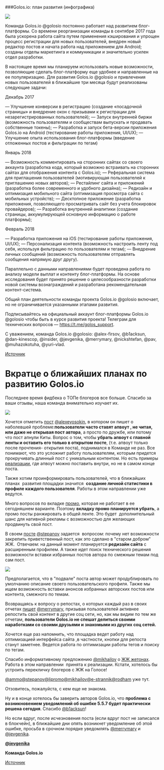###Golos.io: план развития (инфографика)

![](https://images.golos.io/DQmRXfEkLJuwpa24WQxbDAWzQyxJbBQFe5snrkFcpDww92A/roadmap_golos.jpg)

Команда Golos.io @golosio постоянно работает над развитием блог-платформы. Со времени реорганизации команды в сентябре 2017 года была ускорена работа сайта путем применения кэширования и упрощен процесс регистрации для новых пользователей, внедрен новый редактор постов и начата работа над приложением для Android; созданы отделы маркетинга и коммуникации и значительно усилен отдел разработки.

В настоящее время мы планируем использовать новые возможности, позволяющие сделать блог-платформу еще удобнее и направленные на ее популяризацию. Для развития Golos.io @golosio и привлечения новых пользователей в ближайшие три месяца будут реализованы следующие задачи:

Декабрь 2017

— Улучшение конверсии в регистрацию (создание «посадочной страницы» и внедрение окон с призывами к регистрации для незарегистрированных пользователей);
— Запуск внутренней биржи (возможность пользователям и сообществам выпускать и продавать собственные токены);
— Разработка и запуск бета-версии приложения Golos.io на Android (тестирование работы приложения, UI/UX);
— Улучшение опыта использования блог-платформы (введение отложенных постов и фильтрации по тегам)

Январь 2018

— Возможность комментировать на сторонних сайтах со своего аккаунта (разработка кода, который возможно встраивать на сторонних сайтах для отображения контента с Golos.io);
— Реферальная система для приглашения пользователей (мотивирующая пользователей к приглашению новых авторов);
— Рестайлинг сайта и приложений (разработка более современного и удобного дизайна);
— Редизайн и оптимизация мобильного сайта (оптимизация просмотра сайта с мобильных устройств);
— Десктопное приложение (разработка приложения, позволяющего просматривать сайт без учета блокировок провайдеров);
— Разработка внутренней аналитики (создание страницы, аккумулирующей основную информацию о работе платформы);

Февраль 2018

— Разработка приложения на iOS (тестирование работы приложения, UI/UX);
— Персонализация контента (возможность настроить ленту под себя, используя фильтрацию по пользователям и тегам);
— Внедрение личных сообщений (возможность пользователям отправлять сообщения напрямую друг другу).

Параллельно с данными направлениями будет проведена работа по анализу модели выплат и контенту блог-платформы. На основе исследования будет принято решение о целесообразности разработки новой системы вознаграждений и разработана рекомендательная контент-система.

Общий план деятельности команды проекта Golos.io @golosio включает, но не ограничивается указанными этапами развития.

Подписывайтесь на официальный аккаунт блог-платформы Golos.io @golosio чтобы быть в курсе развития проекта!
Телеграм для технических вопросов — https://t.me/golos_support.

С уважением, команда Golos.io @golosio: @alex-firsov, @b1acksun, @dan-kinescop, @insider, @jevgenika, @merrymary, @nickshtefan, @pav, @muhazokotuha, @yuri-vlad.

[Источник](https://golos.io/golosio/@golosio/golos-io-plan-razvitiya-infografika)


# Вкратце о ближайших планах по развитию Golos.io

Последнее время фидбека о ТОПе блогеров все больше. Спасибо за ваши отзывы, наша команда внимательно изучает их.

![](https://images.golos.io/DQmWaP8b8QCJF52sJJaE1Uvjej6FVr92FjDx1vh9xKHbQYZ/photo_2017-09-27_20-25-50.jpg)



Хочется отметить [пост](https://golos.io/ru--golos/@alexeyosokin/mnenie-blogera-o-golose-est-nad-chem-zadumatsya) [@alexeyosokin](https://golos.io/@alexeyosokin), в котором он пишет о наболевшей проблеме:**пользователи часто ставят апвоут , не читая, или даже не открывая пост автора**, а просто по дружбе, или потому что пост апнули Киты. Вопрос о том, чтобы **убрать апвоут с главной ленты и оставить его только в открытом посте**, \(т.е. апвоут только после прочтения- открытия поста\), поднимался в Команде не раз. Все понимают, что это усложнит работу пользователям, которым придется прокручивать длинный пост с уникальным контентом. Но есть примеры [реализации](https://medium.com/), где апвоут можно поставить внутри, но не в самом конце поста.

Также хотим проинформировать пользователей, что в ближайших планах  развития площадки значится  **создание личной статистики в профиле каждого пользователя**. Работы в этом направлении уже ведутся.

Много вопросов по вкладке [промо](https://www.google.com/url?q=https://golos.io/promoted&sa=D&ust=1506528366641000&usg=AFQjCNGDYP41yUmDp7i-SYSUziHUkQMWqg), которая не работает в ее сегодняшнем варианте. Поэтому **вкладку промо планируется убрать**, а промо посты ранжировать в общей ленте. Это будет  дополнительный шанс для нативной рекламы с возможностью для желающих продвинуть свой пост.

В своем [посте](https://golos.io/ru--akademiya/@stepanov/kak-stat-populyarnym-blogerom) [@stepanov](https://golos.io/@stepanov) задается  вопросом: почему нет возможности закрепить приветственный пост, как это сделано в "старом добром" ЖЖ.  Отвечаем: на данный момент планируется **редизайн сайта** с расширенным профилем. А также идет поиск технического решения возможности вставки избранных постов автора по смежным темам под сам пост.



![](https://images.golos.io/DQmdnzJKUPUkzyWsexNkktkL15x1ckB19LqQorjAU3yTugw/%D0%BC%D0%B5%D0%B4.PNG)



Предполагается, что в "подвале" поста автор может продублировать по умолчанию описание своего пользовательского профиля. Также мы ищем возможность вставки анонсов избранных авторских постов или контента, смежного по темам.

Возвращаясь к вопросу о репостах, о которых каждый раз в своих отчетах [пишет](https://golos.io/ru--golos/@merrymary/otchet-po-analitike-soc-setei-za-avgust) [@merrymary](https://golos.io/@merrymary), призывая пользователей активнее репостить свой контент в другие соц сети, но, как мы видим по тем же отчетам, **пользователи Golos.io не спешат делиться своими наработками со своими друзьями и знакомыми из других соц сетей.**

Хочется еще раз напомнить, что площадка ведет работу над оптимизацией интерфейса сайта ,в частности, кнопки для репоста станут заметнее. Ведется работа по оптимизации работы тегов и поиску по тегам.

Спасибо информативному предложению [@mikhailov](https://golos.io/@mikhailov) о [ЖЖ жетонах](https://golos.io/ru--golos/@mikhailov/ispolzovanie-tokenov-zhetony-v-zhivom-zhurnale). Работа в этом направлении  принята к реализации. Кстати, хотелось бы устроить перекличку блогеров с ЖЖ на Голосе!

[@ammo](https://golos.io/@ammo)[@stepanov](https://golos.io/@stepanov)[@ljpromo](https://golos.io/@ljpromo)[@mikhailov](https://golos.io/@mikhailov)[@e-strannik](https://golos.io/@e-strannik)[@rodham](https://golos.io/@rodham) уже тут. 

Отзовитесь, пожалуйста, с кем еще не знакома. 

Ну и в конце хотелось бы заверить авторов Golos.io, что **проблема с возникновением уведомлений об ошибке 5.5.7 будет практически решена сегодня**. Спасибо [@b1acksun](https://golos.io/@b1acksun)!

Но если вдруг, после исчезновения поста \(если вдруг пост не записался в блокчейн\), в ближайшие дни опять возникнет уведомление об этой ошибке, просьба в срочном порядке уведомлять [@merrymary](https://golos.io/@merrymary) и [@jevgenika](https://golos.io/@jevgenika). 

[**@jevgenika**](https://golos.io/@jevgenika)

**Команда Golos.io**



[Источник](https://golos.io/ru--razvitieproekta/@golosio/vkratce-o-blizhaishikh-planakh-po-razvitiyu-golos-io)

